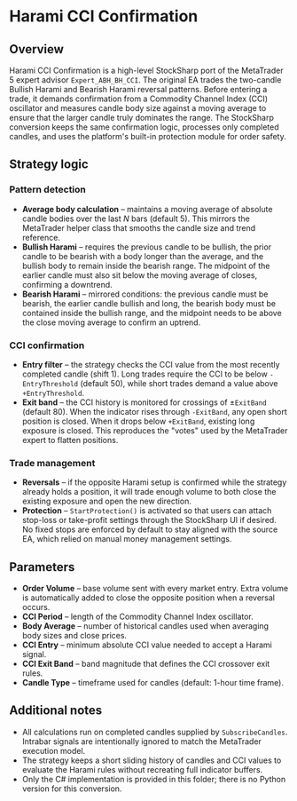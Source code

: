 # Harami CCI Confirmation

## Overview
Harami CCI Confirmation is a high-level StockSharp port of the MetaTrader 5 expert advisor `Expert_ABH_BH_CCI`. The original EA trades the two-candle Bullish Harami and Bearish Harami reversal patterns. Before entering a trade, it demands confirmation from a Commodity Channel Index (CCI) oscillator and measures candle body size against a moving average to ensure that the larger candle truly dominates the range. The StockSharp conversion keeps the same confirmation logic, processes only completed candles, and uses the platform's built-in protection module for order safety.

## Strategy logic
### Pattern detection
* **Average body calculation** – maintains a moving average of absolute candle bodies over the last *N* bars (default 5). This mirrors the MetaTrader helper class that smooths the candle size and trend reference.
* **Bullish Harami** – requires the previous candle to be bullish, the prior candle to be bearish with a body longer than the average, and the bullish body to remain inside the bearish range. The midpoint of the earlier candle must also sit below the moving average of closes, confirming a downtrend.
* **Bearish Harami** – mirrored conditions: the previous candle must be bearish, the earlier candle bullish and long, the bearish body must be contained inside the bullish range, and the midpoint needs to be above the close moving average to confirm an uptrend.

### CCI confirmation
* **Entry filter** – the strategy checks the CCI value from the most recently completed candle (shift 1). Long trades require the CCI to be below `-EntryThreshold` (default 50), while short trades demand a value above `+EntryThreshold`.
* **Exit band** – the CCI history is monitored for crossings of ±`ExitBand` (default 80). When the indicator rises through `-ExitBand`, any open short position is closed. When it drops below `+ExitBand`, existing long exposure is closed. This reproduces the "votes" used by the MetaTrader expert to flatten positions.

### Trade management
* **Reversals** – if the opposite Harami setup is confirmed while the strategy already holds a position, it will trade enough volume to both close the existing exposure and open the new direction.
* **Protection** – `StartProtection()` is activated so that users can attach stop-loss or take-profit settings through the StockSharp UI if desired. No fixed stops are enforced by default to stay aligned with the source EA, which relied on manual money management settings.

## Parameters
* **Order Volume** – base volume sent with every market entry. Extra volume is automatically added to close the opposite position when a reversal occurs.
* **CCI Period** – length of the Commodity Channel Index oscillator.
* **Body Average** – number of historical candles used when averaging body sizes and close prices.
* **CCI Entry** – minimum absolute CCI value needed to accept a Harami signal.
* **CCI Exit Band** – band magnitude that defines the CCI crossover exit rules.
* **Candle Type** – timeframe used for candles (default: 1-hour time frame).

## Additional notes
* All calculations run on completed candles supplied by `SubscribeCandles`. Intrabar signals are intentionally ignored to match the MetaTrader execution model.
* The strategy keeps a short sliding history of candles and CCI values to evaluate the Harami rules without recreating full indicator buffers.
* Only the C# implementation is provided in this folder; there is no Python version for this conversion.
